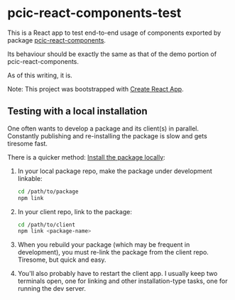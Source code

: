 # pcic-react-components-test

This is a React app to test end-to-end usage of components exported by
package [pcic-react-components](https://github.com/pacificclimate/pcic-react-components).

Its behaviour should be exactly the same as that of the demo portion
of pcic-react-components. 

As of this writing, it is.

Note: This project was bootstrapped with [Create React App](https://github.com/facebook/create-react-app).

## Testing with a local installation

One often wants to develop a package and its client(s) in parallel. Constantly publishing and re-installing the package is slow and gets tiresome fast.

There is a quicker method: [Install the package locally](https://medium.com/@the1mills/how-to-test-your-npm-module-without-publishing-it-every-5-minutes-1c4cb4b369be):

1. In your local package repo, make the package under development linkable: 

    ```bash
    cd /path/to/package
    npm link
    ```
1. In your client repo, link to the package: 

    ```bash
    cd /path/to/client
    npm link <package-name>
    ```

1. When you rebuild your package (which may be frequent in development), you must re-link the package from the client repo. Tiresome, but quick and easy. 

1. You'll also probably have to restart the client app. I usually keep two terminals open, one for linking and other installation-type tasks, one for running the dev server.

